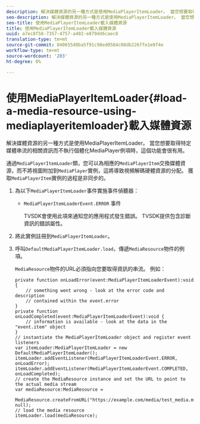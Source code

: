 ```yaml
---
description: 解決媒體資源的另一種方式是使用MediaPlayerItemLoader。 當您想要取得特定媒體串流的相關資訊而不執行個體化MediaPlayer例項時，這個功能會很有用。
seo-description: 解決媒體資源的另一種方式是使用MediaPlayerItemLoader。 當您想要取得特定媒體串流的相關資訊而不執行個體化MediaPlayer例項時，這個功能會很有用。
seo-title: 使用MediaPlayerItemLoader載入媒體資源
title: 使用MediaPlayerItemLoader載入媒體資源
uuid: a7ec8f58-7357-4757-a402-e879dd6caec8
translation-type: tm+mt
source-git-commit: 040655d8ba5f91c98ed0584c08db226ffe1e0f4e
workflow-type: tm+mt
source-wordcount: '203'
ht-degree: 0%

---
```



# 使用MediaPlayerItemLoader{#load-a-media-resource-using-mediaplayeritemloader}載入媒體資源

解決媒體資源的另一種方式是使用MediaPlayerItemLoader。 當您想要取得特定媒體串流的相關資訊而不執行個體化MediaPlayer例項時，這個功能會很有用。

通過`MediaPlayerItemLoader`類，您可以為相應的`MediaPlayerItem`交換媒體資源，而不將視圖附加到`MediaPlayer`實例，這將導致視頻解碼硬體資源的分配。 獲取`MediaPlayerItem`實例的過程是非同步的。

1. 為以下`MediaPlayerItemLoader`事件實施事件偵聽器：

   * `MediaPlayerItemLoaderEvent.ERROR` 事件

      TVSDK會使用此項來通知您的應用程式發生錯誤。 TVSDK提供包含診斷資訊的錯誤屬性。

1. 將此實例註冊到`MediaPlayerItemLoader`。
1. 呼叫`DefaultMediaPlayerItemLoader.load`，傳遞`MediaResource`物件的例項。

   `MediaResource`物件的URL必須指向您要取得資訊的串流。 例如：

   ```
   private function onLoadError(event:MediaPlayerItemLoaderEvent):void { 
       // something went wrong - look at the error code and description 
       // contained within the event.error 
   } 
   private function onLoadCompleted(event:MediaPlayerItemLoaderEvent):void { 
       // information is available - look at the data in the "event.item" object 
   } 
   // instantiate the MediaPlayerItemLoader object and register event listeners 
   var itemLoader:MediaPlayerItemLoader = new DefaultMediaPlayerItemLoader(); 
   itemLoader.addEventListener(MediaPlayerItemLoaderEvent.ERROR, onLoadError); 
   itemLoader.addEventListener(MediaPlayerItemLoaderEvent.COMPLETED, onLoadCompleted); 
   // create the MediaResource instance and set the URL to point to the actual media stream 
   var mediaResource:MediaResource = 
     MediaResource.createFromURL("https://example.com/media/test_media.m3u8", null); 
   // load the media resource 
   itemLoader.load(mediaResource); 
   ```

